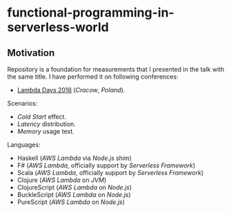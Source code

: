 # functional-programming-in-serverless-world

## Motivation

Repository is a foundation for measurements that I presented in the talk with the same title. I have performed it on following conferences:

- [Lambda Days 2018](http://www.lambdadays.org/lambdadays2018) (*Cracow*, *Poland*).

Scenarios:

- *Cold Start* effect.
- *Latency* distribution.
- *Memory* usage test.

Languages:

- Haskell (*AWS Lambda* via *Node.js* shim)
- F# (*AWS Lambda*, officially support by *Serverless Framework*)
- Scala (*AWS Lambda*, officially support by *Serverless Framework*)
- Clojure (*AWS Lambda* on *JVM*)
- ClojureScript (*AWS Lambda* on *Node.js*)
- BuckleScript (*AWS Lambda* on *Node.js*)
- PureScript (*AWS Lambda* on *Node.js*)
